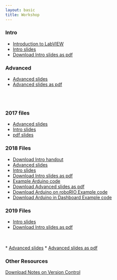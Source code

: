 ```yaml
---
layout: basic
title: Workshop
---
```



<style>
h1, h2, h3 {
	text-align: left;
}
</style>


<!-- <a href="files/workshop_slides.pdf" download>Download Workshop ppt as pdf</a> -->

### Intro


* <a href="http://www.ni.com/getting-started/labview-basics/" target="blank">Introduction to LabVIEW</a>
* <a href="files/2019/LabVIEW_Intro.pptx" download="2019 LabVIEW Intro.pptx">Intro slides</a>
* <a href="files/2019/LabVIEW_Intro.pdf" download="2019 LabVIEW Intro.pdf">Download Intro slides as pdf</a>




### Advanced


* <a href="files/2019/LabVIEW_Advanced.pptx" download="2019 LabVIEW Advanced.pptx">Advanced slides</a>
* <a href="files/2019/LabVIEW_Advanced.pdf" download="2019 LabVIEW Advanced.pdf">Advanced slides as pdf</a>




<br/>
<br/>


### 2017 files
* <a href="files/2017/LabViEW Advanced.pptx" download="2017 LabVIEW Advanced.pptx">Advanced slides</a>
* <a href="files/2017/LabVIEW Intro.pptx" download="2017 LabVIEW Intro.pptx">Intro slides</a>
* <a href="files/2017/workshop_slides.pdf" download="2017 workshop slides.pdf">pdf slides</a>

### 2018 Files
* <a href="files/2018/IntroHandout.pdf" download>Download Intro handout</a>
* <a href="files/2018/LabVIEW_Advanced.pptx" download="2018 LabVIEW Advanced.pptx">Advanced slides</a>
* <a href="files/2018/LabVIEW_Intro.pptx" download="2018 LabVIEW Intro.pptx">Intro slides</a>
* <a href="files/2018/LabVIEW_Intro.pdf" download="2018 LabVIEW Intro.pdf">Download Intro slides as pdf</a>
* <a href="files/2018/arduino/ArduinoSendUltrasonicToRoboRIO.ino" download="ArduinoSerial.ino">Example Arduino code</a>
* <a href="files/2018/LabVIEW_Advanced.pdf" download="2018 LabVIEW Advanced.pdf">Download Advanced slides as pdf</a>
* <a href="files/2018/2017_Robot_Project_2018_kickoff.zip" download="2018 Arduino on RIO Example.zip">Download Arduino on roboRIO Example code</a>
* <a href="files/2018/2017_Dashboard_Project_2018demo.zip" download="2018 Arduino on Dashboard Example.zip">Download Arduino in Dashboard Example code</a>


### 2019 Files
* <a href="files/2019/LabVIEW_Intro.pptx" download="2019 LabVIEW Intro.pptx">Intro slides</a>
* <a href="files/2019/LabVIEW_Intro.pdf" download="2019 LabVIEW Intro.pdf">Download Intro slides as pdf</a>
<br/>
<br/>
* <a href="files/2019/LabVIEW_Advanced.pptx" download="2019 LabVIEW Advanced.pptx">Advanced slides</a>
* <a href="files/2019/LabVIEW_Advanced.pdf" download="2019 LabVIEW Advanced.pdf">Advanced slides as pdf</a>

### Other Resources
<a href="files/VersionControlNotes.pdf" download>Download Notes on Version Control</a>
